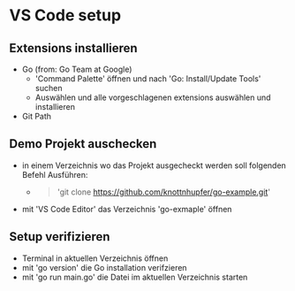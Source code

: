 # VS Code setup

## Extensions installieren

  - Go (from: Go Team at Google)
    - 'Command Palette' öffnen und nach 'Go: Install/Update Tools' suchen
    - Auswählen und alle vorgeschlagenen extensions auswählen und installieren
  - Git Path

## Demo Projekt auschecken

  - in einem Verzeichnis wo das Projekt ausgecheckt werden soll folgenden Befehl Ausführen:
    - > 'git clone https://github.com/knottnhupfer/go-example.git'
  - mit 'VS Code Editor' das Verzeichnis 'go-exmaple' öffnen

## Setup verifizieren

  - Terminal in aktuellen Verzeichnis öffnen
  - mit 'go version' die Go installation verifzieren
  - mit 'go run main.go' die Datei im aktuellen Verzeichnis starten